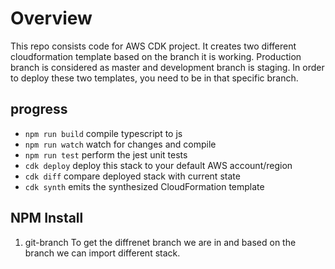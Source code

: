 # Overview
This repo consists code for AWS CDK project. It creates two different cloudformation template based on the branch it is working. Production branch is considered as master and development branch is staging. In order to deploy these two templates, you need to be in that specific branch. 

## progress
* `npm run build`   compile typescript to js
* `npm run watch`   watch for changes and compile
* `npm run test`    perform the jest unit tests
* `cdk deploy`      deploy this stack to your default AWS account/region
* `cdk diff`        compare deployed stack with current state
* `cdk synth`       emits the synthesized CloudFormation template

## NPM Install
1. git-branch
To get the diffrenet branch we are in and based on the branch we can import different stack.


